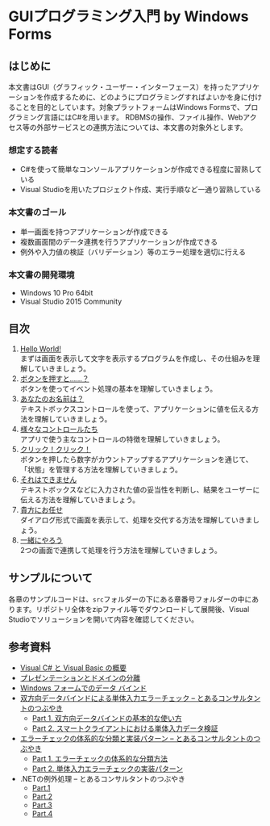 GUIプログラミング入門 by Windows Forms
=====

## はじめに

本文書はGUI（グラフィック・ユーザー・インターフェース）を持ったアプリケーションを作成するために、どのようにプログラミングすればよいかを身に付けることを目的としています。対象プラットフォームはWindows Formsで、プログラミング言語にはC#を用います。
RDBMSの操作、ファイル操作、Webアクセス等の外部サービスとの連携方法については、本文書の対象外とします。

### 想定する読者
- C#を使って簡単なコンソールアプリケーションが作成できる程度に習熟している
- Visual Studioを用いたプロジェクト作成、実行手順など一通り習熟している

### 本文書のゴール
- 単一画面を持つアプリケーションが作成できる
- 複数画面間のデータ連携を行うアプリケーションが作成できる
- 例外や入力値の検証（バリデーション）等のエラー処理を適切に行える

### 本文書の開発環境
- Windows 10 Pro 64bit
- Visual Studio 2015 Community

## 目次

1. [Hello World!](doc/01-hello-world.md)  
	まずは画面を表示して文字を表示するプログラムを作成し、その仕組みを理解していきましょう。
2. [ボタンを押すと……？](doc/02-click-button.md)  
	ボタンを使ってイベント処理の基本を理解していきましょう。
3. [あなたのお名前は？](doc/03-whats-your-name.md)  
	テキストボックスコントロールを使って、アプリケーションに値を伝える方法を理解していきましょう。
4. [様々なコントロールたち](doc/04-various-controls.md)  
    アプリで使う主なコントロールの特徴を理解していきましょう。
5. [クリック！クリック！](doc/05-click-click.md)  
    ボタンを押したら数字がカウントアップするアプリケーションを通じて、「状態」を管理する方法を理解していきましょう。  
6. [それはできません](doc/06-cannot-do-it.md)  
    テキストボックスなどに入力された値の妥当性を判断し、結果をユーザーに伝える方法を理解していきましょう。  
7. [貴方にお任せ](doc/07-leave-it-to-you.md)    
    ダイアログ形式で画面を表示して、処理を交代する方法を理解していきましょう。
8. [一緒にやろう](doc/08-work-together.md)  
    2つの画面で連携して処理を行う方法を理解していきましょう。

## サンプルについて

各章のサンプルコードは、`src`フォルダーの下にある章番号フォルダーの中にあります。リポジトリ全体をzipファイル等でダウンロードして展開後、Visual Studioでソリューションを開いて内容を確認してください。

## 参考資料
- [Visual C# と Visual Basic の概要](https://msdn.microsoft.com/ja-jp/library/dd492171.aspx)
- [プレゼンテーションとドメインの分離](http://bliki-ja.github.io/PresentationDomainSeparation/)
- [Windows フォームでのデータ バインド](https://msdn.microsoft.com/ja-jp/library/ef2xyb33.aspx)
- [双方向データバインドによる単体入力エラーチェック – とあるコンサルタントのつぶやき](https://blogs.msdn.microsoft.com/nakama/2009/02/26/383/)
    - [Part 1. 双方向データバインドの基本的な使い方](https://blogs.msdn.microsoft.com/nakama/2009/02/26/part-1-2/)
    - [Part 2. スマートクライアントにおける単体入力データ検証](https://blogs.msdn.microsoft.com/nakama/2009/02/26/part-2-2/)
- [エラーチェックの体系的な分類と実装パターン – とあるコンサルタントのつぶやき](https://blogs.msdn.microsoft.com/nakama/2009/09/28/303/)
    - [Part 1. エラーチェックの体系的な分類方法](https://blogs.msdn.microsoft.com/nakama/2009/09/28/293/)
    - [Part 2. 単体入力エラーチェックの実装パターン](https://blogs.msdn.microsoft.com/nakama/2009/09/28/283/)
- .NETの例外処理 – とあるコンサルタントのつぶやき
    - [Part.1](https://blogs.msdn.microsoft.com/nakama/2008/12/29/net-part-1/)
    - [Part.2](https://blogs.msdn.microsoft.com/nakama/2009/01/02/net-part-2/)
    - [Part.3](https://blogs.msdn.microsoft.com/nakama/2009/01/18/net-part-3/)
    - [Part.4](https://blogs.msdn.microsoft.com/nakama/2009/01/23/net-part-4/)
